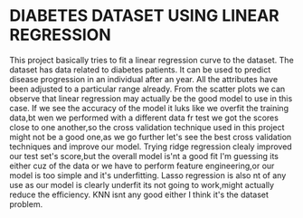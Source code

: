 # DIABETES DATASET USING LINEAR REGRESSION

This project basically tries to fit a linear regression curve to the dataset.
The dataset has data related to diabetes patients.
It can be used to predict disease progression in an individual after an year.
All the attributes have been adjusted to a particular range already.
From the scatter plots we can observe that linear regression may actually be the good model to use in this case.
If we see the accuracy of the model it luks like we overfit the training data,bt wen we performed with a different data fr test we got the scores close to one another,so the cross validation technique used in this project might not be a good one,as we go further let's see the best cross validation techniques and improve our model.
Trying ridge regression clealy improved our test set's score,but the overall model is'nt a good fit I'm guessing its either cuz of the data or we have to perform feature engineering,or our model is too simple and it's underfitting.
Lasso regression is also nt of any use as our model is clearly underfit its not going to work,might actually reduce the efficiency.
KNN isnt any good either I think it's the dataset problem.